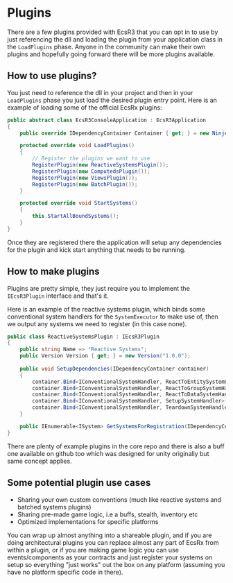 # Plugins

There are a few plugins provided with EcsR3 that you can opt in to use by just referencing the dll and loading the plugin from your application class in the `LoadPlugins` phase. Anyone in the community can make their own plugins and hopefully going forward there will be more plugins available.

## How to use plugins?

You just need to reference the dll in your project and then in your `LoadPlugins` phase you just load the desired plugin entry point. Here is an example of loading some of the official EcsRx plugins:

```csharp
public abstract class EcsR3ConsoleApplication : EcsR3Application
{
    public override IDependencyContainer Container { get; } = new NinjectDependencyContainer();

    protected override void LoadPlugins()
    {
        // Register the plugins we want to use
        RegisterPlugin(new ReactiveSystemsPlugin());
        RegisterPlugin(new ComputedsPlugin());
        RegisterPlugin(new ViewsPlugin());
        RegisterPlugin(new BatchPlugin());
    }

    protected override void StartSystems()
    {
        this.StartAllBoundSystems();
    }
}
```

Once they are registered there the application will setup any dependencies for the plugin and kick start anything that needs to be running.

## How to make plugins

Plugins are pretty simple, they just require you to implement the `IEcsR3Plugin` interface and that's it.

Here is an example of the reactive systems plugin, which binds some conventional system handlers for the `SystemExecutor` to make use of, then we output any systems we need to register (in this case none).

```csharp
public class ReactiveSystemsPlugin : IEcsR3Plugin
{
    public string Name => "Reactive Systems";
    public Version Version { get; } = new Version("1.0.0");
    
    public void SetupDependencies(IDependencyContainer container)
    {
        container.Bind<IConventionalSystemHandler, ReactToEntitySystemHandler>();
        container.Bind<IConventionalSystemHandler, ReactToGroupSystemHandler>();
        container.Bind<IConventionalSystemHandler, ReactToDataSystemHandler>();
        container.Bind<IConventionalSystemHandler, SetupSystemHandler>();
        container.Bind<IConventionalSystemHandler, TeardownSystemHandler>();
    }

    public IEnumerable<ISystem> GetSystemsForRegistration(IDependencyContainer container) => Array.Empty<ISystem>();
}
```

There are plenty of example plugins in the core repo and there is also a buff one available on github too which was designed for unity originally but same concept applies.

## Some potential plugin use cases

- Sharing your own custom conventions (much like reactive systems and batched systems plugins)
- Sharing pre-made game logic, i.e a buffs, stealth, inventory etc
- Optimized implementations for specific platforms

You can wrap up almost anything into a shareable plugin, and if you are doing architectural plugins you can replace almost any part of EcsRx from within a plugin, or if you are making game logic you can use events/components as your contracts and just register your systems on setup so everything "just works" out the box on any platform (assuming you have no platform specific code in there).